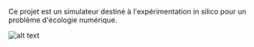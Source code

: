 Ce projet est un simulateur destiné à l'expérimentation in silico pour
un problème d'écologie numérique. 

![alt text](http://tomandrieu.com/assets/img/projects/poissonClown/accueil.png)
